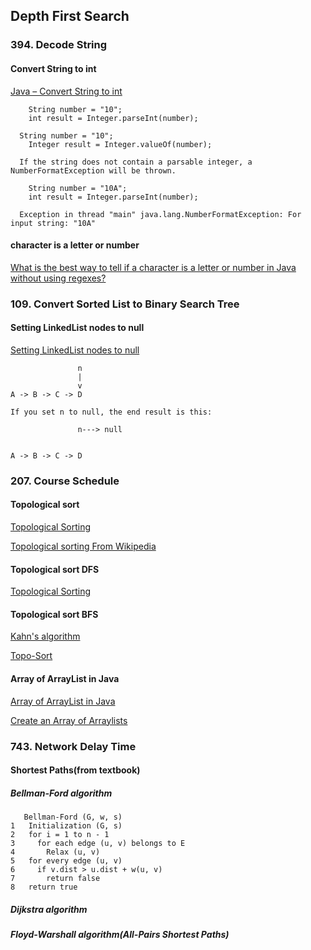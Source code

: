 ## Depth First Search

### 394. Decode String
#### Convert String to int
[Java – Convert String to int](https://www.mkyong.com/java/java-convert-string-to-int/)  
```
	String number = "10";
	int result = Integer.parseInt(number);	
```  

```
  String number = "10";
	Integer result = Integer.valueOf(number);	
```  

```
  If the string does not contain a parsable integer, a NumberFormatException will be thrown.

	String number = "10A";
	int result = Integer.parseInt(number);
	
  Exception in thread "main" java.lang.NumberFormatException: For input string: "10A"
```    

#### character is a letter or number
[What is the best way to tell if a character is a letter or number in Java without using regexes?](https://stackoverflow.com/questions/4047808/what-is-the-best-way-to-tell-if-a-character-is-a-letter-or-number-in-java-withou)   

### 109. Convert Sorted List to Binary Search Tree
#### Setting LinkedList nodes to null
[Setting LinkedList nodes to null](https://stackoverflow.com/questions/33878718/setting-linkedlist-nodes-to-null)   

```
               n
               |
               v
A -> B -> C -> D 

If you set n to null, the end result is this:

               n---> null


A -> B -> C -> D
```    


### 207. Course Schedule
#### Topological sort
[Topological Sorting](https://www.geeksforgeeks.org/topological-sorting/)  

[Topological sorting From Wikipedia](https://en.wikipedia.org/wiki/Topological_sorting)  

#### Topological sort DFS
[Topological Sorting](https://en.wikipedia.org/wiki/Topological_sorting#Algorithms)   


#### Topological sort  BFS
[Kahn's algorithm](https://en.wikipedia.org/wiki/Topological_sorting#Algorithms)   

[Topo-Sort](https://courses.cs.washington.edu/courses/cse326/03wi/lectures/RaoLect20.pdf)

#### Array of ArrayList in Java
[Array of ArrayList in Java](https://www.geeksforgeeks.org/array-of-arraylist-in-java/)     

[Create an Array of Arraylists](https://stackoverflow.com/questions/8559092/create-an-array-of-arraylists)    


### 743. Network Delay Time
#### Shortest Paths(from textbook)
##### Bellman-Ford algorithm
```
   Bellman-Ford (G, w, s)
1   Initialization (G, s) 
2   for i = 1 to n - 1
3     for each edge (u, v) belongs to E 
4       Relax (u, v)
5   for every edge (u, v)
6     if v.dist > u.dist + w(u, v)
7       return false 
8   return true
```   


##### Dijkstra algorithm


##### Floyd-Warshall algorithm(All-Pairs Shortest Paths)

